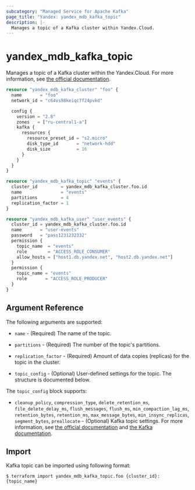 ```yaml
---
subcategory: "Managed Service for Apache Kafka"
page_title: "Yandex: yandex_mdb_kafka_topic"
description: |-
  Manages a topic of a Kafka cluster within Yandex.Cloud.
---
```



# yandex_mdb_kafka_topic




Manages a topic of a Kafka cluster within the Yandex.Cloud. For more information, see [the official documentation](https://cloud.yandex.com/docs/managed-kafka/concepts).

```terraform
resource "yandex_mdb_kafka_cluster" "foo" {
  name       = "foo"
  network_id = "c64vs98keiqc7f24pvkd"

  config {
    version = "2.8"
    zones   = ["ru-central1-a"]
    kafka {
      resources {
        resource_preset_id = "s2.micro"
        disk_type_id       = "network-hdd"
        disk_size          = 16
      }
    }
  }
}

resource "yandex_mdb_kafka_topic" "events" {
  cluster_id         = yandex_mdb_kafka_cluster.foo.id
  name               = "events"
  partitions         = 4
  replication_factor = 1
}

resource "yandex_mdb_kafka_user" "user_events" {
  cluster_id = yandex_mdb_kafka_cluster.foo.id
  name       = "user-events"
  password   = "pass1231232332"
  permission {
    topic_name  = "events"
    role        = "ACCESS_ROLE_CONSUMER"
    allow_hosts = ["host1.db.yandex.net", "host2.db.yandex.net"]
  }
  permission {
    topic_name = "events"
    role       = "ACCESS_ROLE_PRODUCER"
  }
}
```

## Argument Reference

The following arguments are supported:

* `name` - (Required) The name of the topic.

* `partitions` - (Required) The number of the topic's partitions.

* `replication_factor` - (Required) Amount of data copies (replicas) for the topic in the cluster.

* `topic_config` - (Optional) User-defined settings for the topic. The structure is documented below.

The `topic_config` block supports:

* `cleanup_policy`, `compression_type`, `delete_retention_ms`, `file_delete_delay_ms`, `flush_messages`, `flush_ms`, `min_compaction_lag_ms`, `retention_bytes`, `retention_ms`, `max_message_bytes`, `min_insync_replicas`, `segment_bytes`, `preallocate` - (Optional) Kafka topic settings. For more information, see [the official documentation](https://cloud.yandex.com/en-ru/docs/managed-kafka/concepts/settings-list#topic-settings) and [the Kafka documentation](https://kafka.apache.org/documentation/#topicconfigs).

## Import

Kafka topic can be imported using following format:

```
$ terraform import yandex_mdb_kafka_topic.foo {cluster_id}:{topic_name}
```
